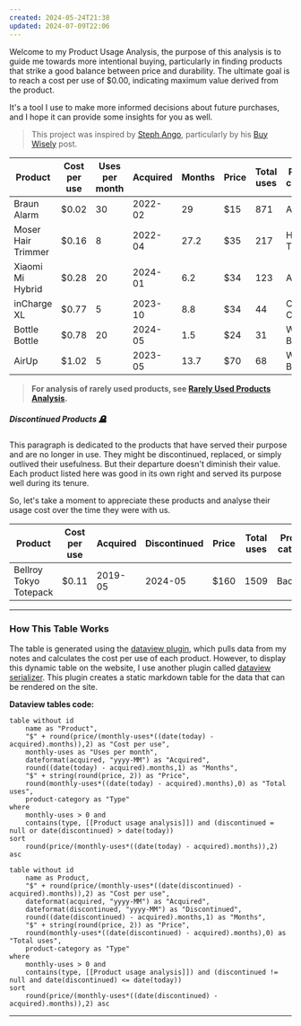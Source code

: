 ```yaml
---
created: 2024-05-24T21:38
updated: 2024-07-09T22:06
---
```


Welcome to my Product Usage Analysis, the purpose of this analysis is to guide me towards more intentional buying, particularly in finding products that strike a good balance between price and durability. The ultimate goal is to reach a cost per use of $0.00, indicating maximum value derived from the product.

It's a tool I use to make more informed decisions about future purchases, and I hope it can provide some insights for you as well.

>This project was inspired by [Steph Ango](https://stephango.com/about), particularly by his [Buy Wisely](https://stephango.com/buy-wisely) post.

<!-- QueryToSerialize: table without id name as Product, "$" + round(price/(monthly-uses*((date(today) - acquired).months)),2) as "Cost per use", monthly-uses as "Uses per month", dateformat(acquired, "yyyy-MM") as Acquired, round((date(today) - acquired).months,1) as "Months", "$" + string(round(price, 2)) as Price, round(monthly-uses*((date(today) - acquired).months),0) as "Total uses",  product-category as "Product category" where monthly-uses > 0 and contains(type, [[Product usage analysis]]) and (discontinued = null or date(discontinued) > date(today)) sort round(price/(monthly-uses*((date(today) - acquired).months)),2) asc -->
<!-- SerializedQuery: table without id name as Product, "$" + round(price/(monthly-uses*((date(today) - acquired).months)),2) as "Cost per use", monthly-uses as "Uses per month", dateformat(acquired, "yyyy-MM") as Acquired, round((date(today) - acquired).months,1) as "Months", "$" + string(round(price, 2)) as Price, round(monthly-uses*((date(today) - acquired).months),0) as "Total uses",  product-category as "Product category" where monthly-uses > 0 and contains(type, [[Product usage analysis]]) and (discontinued = null or date(discontinued) > date(today)) sort round(price/(monthly-uses*((date(today) - acquired).months)),2) asc -->
| Product            | Cost per use | Uses per month | Acquired | Months | Price | Total uses | Product category |
| ------------------ | ------------ | -------------- | -------- | ------ | ----- | ---------- | ---------------- |
| Braun Alarm        | $0.02        | 30             | 2022-02  | 29     | $15   | 871        | Alarm            |
| Moser Hair Trimmer | $0.16        | 8              | 2022-04  | 27.2   | $35   | 217        | Hair Trimmer     |
| Xiaomi Mi Hybrid   | $0.28        | 20             | 2024-01  | 6.2    | $34   | 123        | Audio            |
| inCharge XL        | $0.77        | 5              | 2023-10  | 8.8    | $34   | 44         | Charging Cable   |
| Bottle Bottle      | $0.78        | 20             | 2024-05  | 1.5    | $24   | 31         | Water Bottle     |
| AirUp              | $1.02        | 5              | 2023-05  | 13.7   | $70   | 68         | Water Bottle     |
<!-- SerializedQuery END -->

>**For analysis of rarely used products, see [Rarely Used Products Analysis](path/to/rarely-used-products.md).**

##### Discontinued Products 🪦
This paragraph is dedicated to the products that have served their purpose and are no longer in use. They might be discontinued, replaced, or simply outlived their usefulness. But their departure doesn't diminish their value. Each product listed here was good in its own right and served its purpose well during its tenure. 

So, let's take a moment to appreciate these products and analyse their usage cost over the time they were with us.

<!-- QueryToSerialize: table without id name as Product, "$" + round(price/(monthly-uses*((date(discontinued) - acquired).months)),2) as "Cost per use", dateformat(acquired, "yyyy-MM") as Acquired, dateformat(discontinued, "yyyy-MM") as "Discontinued", "$" + string(round(price, 2)) as Price, round(monthly-uses*((date(discontinued) - acquired).months),0) as "Total uses", product-category as "Product category" where monthly-uses > 0 and contains(type, [[Product usage analysis]]) and (discontinued != null and date(discontinued) <= date(today)) sort round(price/(monthly-uses*((date(discontinued) - acquired).months)),2) asc -->
<!-- SerializedQuery: table without id name as Product, "$" + round(price/(monthly-uses*((date(discontinued) - acquired).months)),2) as "Cost per use", dateformat(acquired, "yyyy-MM") as Acquired, dateformat(discontinued, "yyyy-MM") as "Discontinued", "$" + string(round(price, 2)) as Price, round(monthly-uses*((date(discontinued) - acquired).months),0) as "Total uses", product-category as "Product category" where monthly-uses > 0 and contains(type, [[Product usage analysis]]) and (discontinued != null and date(discontinued) <= date(today)) sort round(price/(monthly-uses*((date(discontinued) - acquired).months)),2) asc -->
| Product                | Cost per use | Acquired | Discontinued | Price | Total uses | Product category |
| ---------------------- | ------------ | -------- | ------------ | ----- | ---------- | ---------------- |
| Bellroy Tokyo Totepack | $0.11        | 2019-05  | 2024-05      | $160  | 1509       | Backpack         |
<!-- SerializedQuery END -->

---
### How This Table Works

The table is generated using the [dataview plugin](https://github.com/blacksmithgu/obsidian-dataview), which pulls data from my notes and calculates the cost per use of each product. However, to display this dynamic table on the website, I use another plugin called [dataview serializer](https://github.com/dsebastien/obsidian-dataview-serializer). This plugin creates a static markdown table for the data that can be rendered on the site.

**Dataview tables code:**

```dataview
table without id
    name as "Product",
    "$" + round(price/(monthly-uses*((date(today) - acquired).months)),2) as "Cost per use",
    monthly-uses as "Uses per month",
    dateformat(acquired, "yyyy-MM") as "Acquired",
    round((date(today) - acquired).months,1) as "Months",
    "$" + string(round(price, 2)) as "Price",
    round(monthly-uses*((date(today) - acquired).months),0) as "Total uses",
    product-category as "Type"
where
    monthly-uses > 0 and
    contains(type, [[Product usage analysis]]) and (discontinued = null or date(discontinued) > date(today))
sort
    round(price/(monthly-uses*((date(today) - acquired).months)),2) asc
```

```dataview
table without id
    name as Product,
    "$" + round(price/(monthly-uses*((date(discontinued) - acquired).months)),2) as "Cost per use",
    dateformat(acquired, "yyyy-MM") as "Acquired",
    dateformat(discontinued, "yyyy-MM") as "Discontinued",
    round((date(discontinued) - acquired).months,1) as "Months",
    "$" + string(round(price, 2)) as "Price",
    round(monthly-uses*((date(discontinued) - acquired).months),0) as "Total uses",
    product-category as "Type"
where
    monthly-uses > 0 and
    contains(type, [[Product usage analysis]]) and (discontinued != null and date(discontinued) <= date(today))
sort
    round(price/(monthly-uses*((date(discontinued) - acquired).months)),2) asc
```

---
